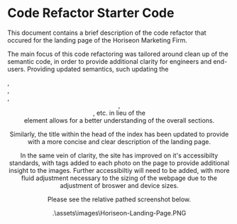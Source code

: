 # Code Refactor Starter Code

This document contains a brief description of the code refactor that occured for the landing page of the Horiseon Marketing Firm. 

The main focus of this code refactoring was tailored around clean up of the semantic code, in order to provide additional clarity for engineers and end-users. Providing updated semantics, such updating the <nav>, <main>, <section>, <header>, <footer>, etc. in lieu of the <div> element allows for a better understanding of the overall sections. 

Similarly, the title within the head of the index has been updated to provide with a more concise and clear description of the landing page. 

In the same vein of clarity, the site has improved on it's accessibilty standards, with <alt> tags added to each photo on the page to provide additional insight to the images. Further accessibiltiy will need to be added, with more fluid adjustment necessary to the sizing of the webpage due to the adjustment of broswer and device sizes. 

Please see the relative pathed screenshot below. 

.\assets\images\Horiseon-Landing-Page.PNG
